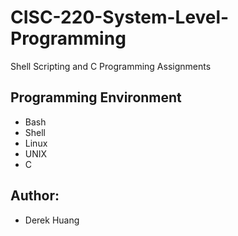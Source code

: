 # CISC-220-System-Level-Programming
Shell Scripting and C Programming Assignments

Programming Environment
--------------------------
- Bash
- Shell
- Linux
- UNIX
- C

Author:
--------------------------
- Derek Huang
